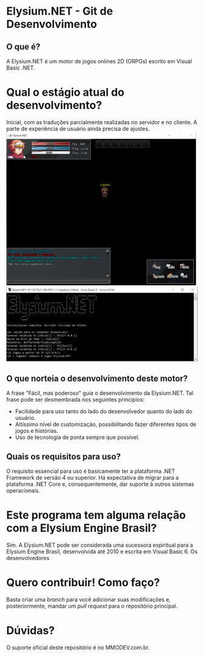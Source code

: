 # Elysium.NET - Git de Desenvolvimento

## O que é?
A Elysium.NET é um motor de jogos onlines 2D (ORPGs) escrito em Visual Basic .NET. 

# Qual o estágio atual do desenvolvimento?
Inicial, com as traduções parcialmente realizadas no servidor e no cliente. A parte de experiência de usuário ainda precisa de ajustes.
![Estado do Cliente](https://raw.githubusercontent.com/raijenki/elysium/master/cliente.jpg "Cliente")
![Estado do Servidor](https://raw.githubusercontent.com/raijenki/elysium/master/servidor.jpg "Servidor")

## O que norteia o desenvolvimento deste motor?
A frase "Fácil, mas poderoso" guia o desenvolvimento da Elysium.NET. Tal frase pode ser desmembrada nos seguintes princípios:
* Facilidade para uso tanto do lado do desenvolvedor quanto do lado do usuário.
* Altíssimo nível de customização, possibilitando fazer diferentes tipos de jogos e histórias.
* Uso de tecnologia de ponta sempre que possível.

## Quais os requisitos para uso?
O requisito essencial para uso é basicamente ter a plataforma .NET Framework de versão 4 ou superior. Há expectativa de migrar para a plataforma .NET Core e, consequentemente, dar suporte à outros sistemas operacionais.

# Este programa tem alguma relação com a Elysium Engine Brasil?
Sim. A Elysium.NET pode ser considerada uma sucessora espiritual para a Elysium Engine Brasil, desenvolvida até 2010 e escrita em Visual Basic 6. Os desenvolvedores 

# Quero contribuir! Como faço?
Basta criar uma *branch* para você adicionar suas modificações e, posteriormente, mandar um *pull request* para o repositório principal.

# Dúvidas?
O suporte oficial deste repositório é no MMODEV.com.br.

